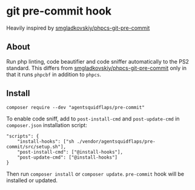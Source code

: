 # git pre-commit hook

Heavily inspired by [smgladkovskiy/phpcs-git-pre-commit](https://github.com/smgladkovskiy/phpcs-git-pre-commit)

## About

Run php linting, code beautifier and code sniffer automatically to the PS2 standard. This differs from
[smgladkovskiy/phpcs-git-pre-commit](https://github.com/smgladkovskiy/phpcs-git-pre-commit) only in that
it runs `phpcbf` in addition to `phpcs`.

## Install

    composer require --dev "agentsquidflaps/pre-commit"

To enable code sniff, аdd to `post-install-cmd` and `post-update-cmd` in `composer.json` installation script:

    "scripts": {
        "install-hooks": ["sh ./vendor/agentsquidflaps/pre-commit/src/setup.sh"],
        "post-install-cmd": ["@install-hooks"],
        "post-update-cmd": ["@install-hooks"]
    }

Then run `composer install` or `composer update`. `pre-commit` hook will be installed or updated.
